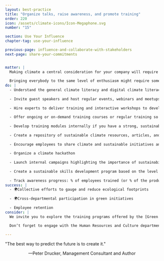```yaml
---
layout: best-practice
title: "Organize talks, raise awareness, and promote training"
order: 220
icon: /assets/climate-icons/Icon-Megaphone.svg
number: "15"

section: Use Your Influence
chapter-tag: use-your-influence

previous-page: influence-and-collaborate-with-stakeholders
next-page: share-your-commitments


matter: |
  Making climate a central consideration for your company will require business-wide support and shared ambition. 
  
  Bringing everybody to the same level of enthusiasm might require some help. Trust that there are plenty of experts and organizations that specialize in just what you need to mobilize your team and are ready to help you inspire motivation. This could be through climate action talks, awareness about sustainable digital, or promoting green IT.
do: |
  - Understand the general climate literacy and digital climate literacy of your organization (e.g. low carbon design, green engineering, sustainable investments)
  
  - Invite guest speakers and host regular events, webinars and meetups on best sustainable and environmental practices (as an organization and for specific job functions such as product managers, designers, etc...)
  
  - Hire experts to deliver training and interactive workshops to develop new skills and empower leadership, your team and internal stakeholders to take climate action
  
  - Offer ongoing or on-demand training courses or regular training so all new and existing employees develop the required skills
  
  - Develop training modules internally if you have a strong, sustainable digital culture
  
  - Create a repository of sustainable climate resources, articles, and best practices (feel free to include us!)
  
  - Encourage employees to share climate and sustainable initiatives and ideas (from your company or seen elsewhere)
  
  - Organize a climate hackathon
  
  - Launch internal campaigns highlighting the importance of sustainability
  
  - Create a sustainable skills development program based on the level of expertise and job function of employees
  
  - Track awareness progress: % of employees trained (or % of the product team trained), adoption and consultation of online resources available, attendance of webinars, talks, and meetups, etc.
success: |
  - 🌍Collective efforts to gauge and reduce ecological footprints
  
  - 🌍Cross-departmental participation in green initiatives
  
  - Employee retention
consider: |
  We invite you to explore the training programs offered by the [Green Software Foundation](https://learn.greensoftware.foundation/) (recommended for engineers) and [Product for Net Zero](https://productfornetzero.com/) (recommended for designers, product managers, and strategists). If you're unsure where to find experts or companies that can provide talks or training, there are several online groups and communities that can guide you in the right direction. Consider joining MCJ, ClimateAction.tech, [Terra.do](http://Terra.do) or Work On Climate, among others.
  
  Don’t forget to engage with the Human Resources and Culture department. They will be instrumental in effectively raising awareness within your organization and creating momentum. We recommend covering various topics for all job functions and asking for feedback to tailor the content and approach. This will help you stay in tune with what people need to improve and have a greater climate impact. Shifting the culture doesn’t happen overnight, but it can be an exciting journey.

---
```


<div class="bigquote">
  <span class="highlight">"The best way to predict the future is to create it."</span>
</div>

<p style="text-align:center;">—Peter Drucker, Management Consultant and Author</p>
